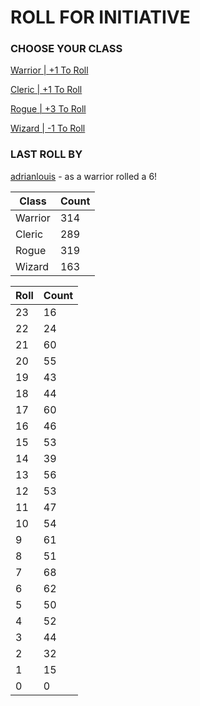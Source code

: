 # ROLL FOR INITIATIVE
### CHOOSE YOUR CLASS

[Warrior | +1 To Roll](https://github.com/benjaminsampica/benjaminsampica/issues/new?title=roll%7Cwarrior&body=Just+click+%27Submit+new+issue%27.)

[Cleric | +1 To Roll](https://github.com/benjaminsampica/benjaminsampica/issues/new?title=roll%7Ccleric&body=Just+click+%27Submit+new+issue%27.)

[Rogue | +3 To Roll](https://github.com/benjaminsampica/benjaminsampica/issues/new?title=roll%7Crogue&body=Just+click+%27Submit+new+issue%27.)

[Wizard | -1 To Roll](https://github.com/benjaminsampica/benjaminsampica/issues/new?title=roll%7Cwizard&body=Just+click+%27Submit+new+issue%27.)
### LAST ROLL BY
[adrianlouis](https://www.github.com/adrianlouis) - as a warrior rolled a 6!

|Class|Count|
|-|-|
|Warrior|314|
|Cleric|289|
|Rogue|319|
|Wizard|163|

|Roll|Count|
|-|-|
|23|16
|22|24
|21|60
|20|55
|19|43
|18|44
|17|60
|16|46
|15|53
|14|39
|13|56
|12|53
|11|47
|10|54
|9|61
|8|51
|7|68
|6|62
|5|50
|4|52
|3|44
|2|32
|1|15
|0|0
